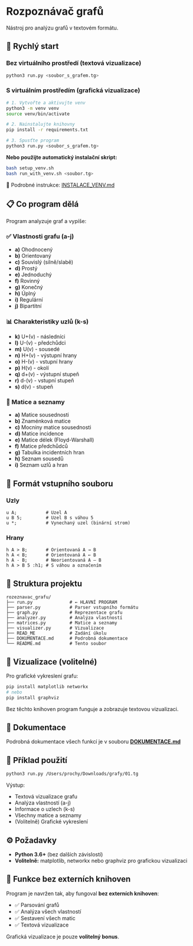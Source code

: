 # Rozpoznávač grafů

Nástroj pro analýzu grafů v textovém formátu.

## 🚀 Rychlý start

### Bez virtuálního prostředí (textová vizualizace)
```bash
python3 run.py <soubor_s_grafem.tg>
```

### S virtuálním prostředím (grafická vizualizace)
```bash
# 1. Vytvořte a aktivujte venv
python3 -m venv venv
source venv/bin/activate

# 2. Nainstalujte knihovny
pip install -r requirements.txt

# 3. Spusťte program
python3 run.py <soubor_s_grafem.tg>
```

**Nebo použijte automatický instalační skript:**
```bash
bash setup_venv.sh
bash run_with_venv.sh <soubor.tg>
```

📖 Podrobné instrukce: [INSTALACE_VENV.md](INSTALACE_VENV.md)

## 📋 Co program dělá

Program analyzuje graf a vypíše:

### ✅ Vlastnosti grafu (a-j)
- **a)** Ohodnocený
- **b)** Orientovaný  
- **c)** Souvislý (silně/slabě)
- **d)** Prostý
- **e)** Jednoduchý
- **f)** Rovinný
- **g)** Konečný
- **h)** Úplný
- **i)** Regulární
- **j)** Bipartitní

### 📊 Charakteristiky uzlů (k-s)
- **k)** U+(v) - následníci
- **l)** U-(v) - předchůdci
- **m)** U(v) - sousedé
- **n)** H+(v) - výstupní hrany
- **o)** H-(v) - vstupní hrany
- **p)** H(v) - okolí
- **q)** d+(v) - výstupní stupeň
- **r)** d-(v) - vstupní stupeň
- **s)** d(v) - stupeň

### 🔢 Matice a seznamy
- **a)** Matice sousednosti
- **b)** Znaménková matice
- **c)** Mocniny matice sousednosti
- **d)** Matice incidence
- **e)** Matice délek (Floyd-Warshall)
- **f)** Matice předchůdců
- **g)** Tabulka incidentních hran
- **h)** Seznam sousedů
- **i)** Seznam uzlů a hran

## 📝 Formát vstupního souboru

### Uzly
```
u A;           # Uzel A
u B 5;         # Uzel B s váhou 5
u *;           # Vynechaný uzel (binární strom)
```

### Hrany
```
h A > B;       # Orientovaná A → B
h A < B;       # Orientovaná A ← B
h A - B;       # Neorientovaná A — B
h A > B 5 :h1; # S váhou a označením
```

## 📁 Struktura projektu

```
rozeznavac_grafu/
├── run.py              # ← HLAVNÍ PROGRAM
├── parser.py           # Parser vstupního formátu
├── graph.py            # Reprezentace grafu
├── analyzer.py         # Analýza vlastností
├── matrices.py         # Matice a seznamy
├── visualizer.py       # Vizualizace
├── READ_ME             # Zadání úkolu
├── DOKUMENTACE.md      # Podrobná dokumentace
└── README.md           # Tento soubor
```

## 🎨 Vizualizace (volitelné)

Pro grafické vykreslení grafu:

```bash
pip install matplotlib networkx
# nebo
pip install graphviz
```

Bez těchto knihoven program funguje a zobrazuje textovou vizualizaci.

## 📖 Dokumentace

Podrobná dokumentace všech funkcí je v souboru **[DOKUMENTACE.md](DOKUMENTACE.md)**

## 🧪 Příklad použití

```bash
python3 run.py /Users/prochy/Downloads/grafy/01.tg
```

Výstup:
- Textová vizualizace grafu
- Analýza vlastností (a-j)
- Informace o uzlech (k-s)  
- Všechny matice a seznamy
- (Volitelně) Grafické vykreslení

## ⚙️ Požadavky

- **Python 3.6+** (bez dalších závislostí)
- **Volitelně:** matplotlib, networkx nebo graphviz pro grafickou vizualizaci

## 🎯 Funkce bez externích knihoven

Program je navržen tak, aby fungoval **bez externích knihoven**:
- ✅ Parsování grafů
- ✅ Analýza všech vlastností
- ✅ Sestavení všech matic
- ✅ Textová vizualizace

Grafická vizualizace je pouze **volitelný bonus**.

